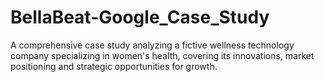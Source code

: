 # BellaBeat-Google_Case_Study
A comprehensive case study analyzing a fictive wellness technology company specializing in women's health, covering its innovations, market positioning and strategic opportunities for growth.
